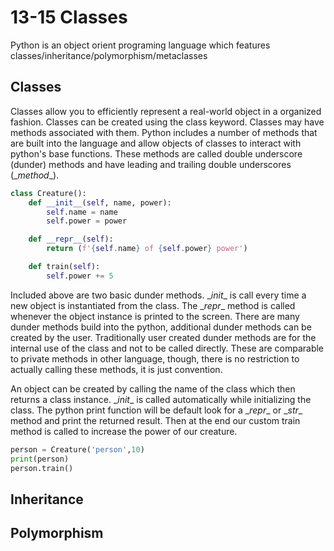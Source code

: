 # 13-15 Classes
Python is an object orient programing language which features classes/inheritance/polymorphism/metaclasses

## Classes
Classes allow you to efficiently represent a real-world object in a organized fashion. Classes can be created using the class keyword. Classes may have methods associated with them. Python includes a number of methods that are built into the language and allow objects of classes to interact with python's base functions. These methods are called double underscore (dunder) methods and have leading and trailing double underscores (\__method__).
```python
class Creature():
    def __init__(self, name, power):
        self.name = name
        self.power = power

    def __repr__(self):
        return (f'{self.name} of {self.power} power')

    def train(self):
        self.power += 5
```
Included above are two basic dunder methods. \__init__ is call every time a new object is instantiated from the class. The \__repr__ method is called whenever the object instance is printed to the screen. There are many dunder methods build into the python, additional dunder methods can be created by the user. Traditionally user created dunder methods are for the internal use of the class and not to be called directly. These are comparable to private methods in other language, though, there is no restriction to actually calling these methods, it is just convention.

An object can be created by calling the name of the class which then returns a class instance. \__init__ is called automatically while initializing the class. The python print function will be default look for a \__repr__ or \__str__ method and print the returned result. Then at the end our custom train method is called to increase the power of our creature.

```python
person = Creature('person',10)
print(person)
person.train()
```
## Inheritance

## Polymorphism
